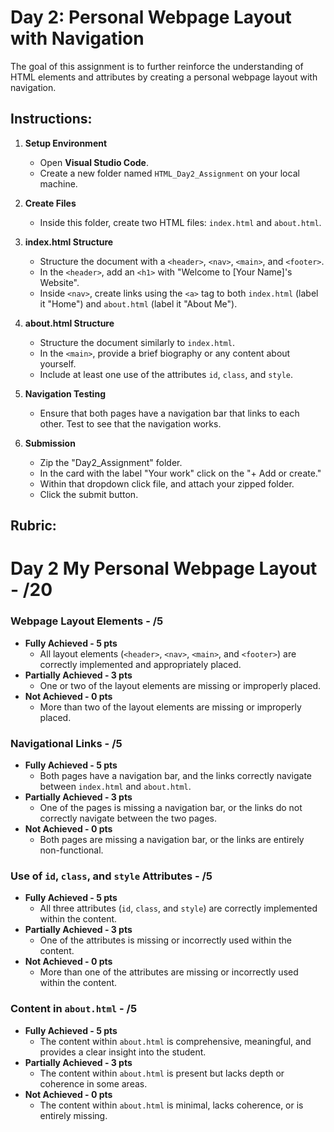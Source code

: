 # Day 2: Personal Webpage Layout with Navigation

The goal of this assignment is to further reinforce the understanding of HTML elements and attributes by creating a personal webpage layout with navigation.

## Instructions:

1. **Setup Environment**

   - Open **Visual Studio Code**.
   - Create a new folder named `HTML_Day2_Assignment` on your local machine.

2. **Create Files**

   - Inside this folder, create two HTML files: `index.html` and `about.html`.

3. **index.html Structure**

   - Structure the document with a `<header>`, `<nav>`, `<main>`, and `<footer>`.
   - In the `<header>`, add an `<h1>` with "Welcome to [Your Name]'s Website".
   - Inside `<nav>`, create links using the `<a>` tag to both `index.html` (label it "Home") and `about.html` (label it "About Me").

4. **about.html Structure**

   - Structure the document similarly to `index.html`.
   - In the `<main>`, provide a brief biography or any content about yourself.
   - Include at least one use of the attributes `id`, `class`, and `style`.

5. **Navigation Testing**

   - Ensure that both pages have a navigation bar that links to each other. Test to see that the navigation works.

6. **Submission**
   - Zip the "Day2_Assignment" folder.
   - In the card with the label "Your work" click on the "+ Add or create."
   - Within that dropdown click file, and attach your zipped folder.
   - Click the submit button.

## Rubric:

# Day 2 My Personal Webpage Layout - /20

### Webpage Layout Elements - /5

- **Fully Achieved - 5 pts**
  - All layout elements (`<header>`, `<nav>`, `<main>`, and `<footer>`) are correctly implemented and appropriately placed.
- **Partially Achieved - 3 pts**
  - One or two of the layout elements are missing or improperly placed.
- **Not Achieved - 0 pts**
  - More than two of the layout elements are missing or improperly placed.

### Navigational Links - /5

- **Fully Achieved - 5 pts**
  - Both pages have a navigation bar, and the links correctly navigate between `index.html` and `about.html`.
- **Partially Achieved - 3 pts**
  - One of the pages is missing a navigation bar, or the links do not correctly navigate between the two pages.
- **Not Achieved - 0 pts**
  - Both pages are missing a navigation bar, or the links are entirely non-functional.

### Use of `id`, `class`, and `style` Attributes - /5

- **Fully Achieved - 5 pts**
  - All three attributes (`id`, `class`, and `style`) are correctly implemented within the content.
- **Partially Achieved - 3 pts**
  - One of the attributes is missing or incorrectly used within the content.
- **Not Achieved - 0 pts**
  - More than one of the attributes are missing or incorrectly used within the content.

### Content in `about.html` - /5

- **Fully Achieved - 5 pts**
  - The content within `about.html` is comprehensive, meaningful, and provides a clear insight into the student.
- **Partially Achieved - 3 pts**
  - The content within `about.html` is present but lacks depth or coherence in some areas.
- **Not Achieved - 0 pts**
  - The content within `about.html` is minimal, lacks coherence, or is entirely missing.
